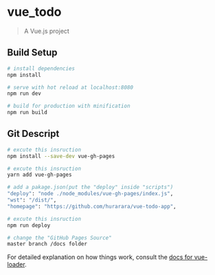 # vue_todo

> A Vue.js project

## Build Setup

``` bash
# install dependencies
npm install

# serve with hot reload at localhost:8080
npm run dev

# build for production with minification
npm run build
```

## Git Descript

``` bash
# excute this insruction
npm install --save-dev vue-gh-pages

# excute this insruction
yarn add vue-gh-pages

# add a pakage.json(put the "deploy" inside "scripts")
"deploy": "node ./node_modules/vue-gh-pages/index.js",
"wst": "/dist/",
"homepage": "https://github.com/hurarara/vue-todo-app",

# excute this insruction
npm run deploy

# change the "GitHub Pages Source"
master branch /docs folder
```

For detailed explanation on how things work, consult the [docs for vue-loader](http://vuejs.github.io/vue-loader).
